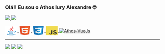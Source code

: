 ### Olá!! Eu sou o Athos Iury Alexandre 🤓

<div>
  <a href="https://github.com/AthosAlexandre">
   <img height="160em" src="https://github-readme-stats.vercel.app/api/top-langs/?username=AthosAlexandre&_icons=true&layout=compact">
    <img height="160em" src="https://github-readme-stats.vercel.app/api?username=AthosAlexandre&show_icons=true&theme=dracula">
</div> 

<div style="display: inline_block"><br>
  <img align="center" alt="Athos-Java" height="30" width="40" src="https://raw.githubusercontent.com/devicons/devicon/master/icons/java/java-original.svg">
  <img align="center" alt="Athos-HTML" height="30" width="40" src="https://raw.githubusercontent.com/devicons/devicon/master/icons/html5/html5-original.svg">
  <img align="center" alt="Athos-CSS" height="30" width="40" src="https://raw.githubusercontent.com/devicons/devicon/master/icons/css3/css3-original.svg">
  <img align="center" alt="Athos-JS" height="30" width="40" src="https://raw.githubusercontent.com/devicons/devicon/master/icons/javascript/javascript-original.svg">
  <img align="center" alt="Athos-VueJs" height="30" width="40" src="https://camo.githubusercontent.com/bd55955f84d6ea390afc5ea84aadbbe6b643ef698bdbb2593bc0fb2246395ae3/68747470733a2f2f63646e2e6a7364656c6976722e6e65742f67682f64657669636f6e732f64657669636f6e2f69636f6e732f7675656a732f7675656a732d6f726967696e616c2d776f72646d61726b2e737667">
</div>
  <hr>
<div> 

  <a href="https://www.facebook.com/athos.alexandre.7" target="_blank"><img src="https://img.shields.io/badge/Facebook-1877F2?style=for-the-badge&logo=facebook&logoColor=white" target="_blank"></a>
   <a href="https://www.instagram.com/athosalexandre99/" target="_blank"><img src="https://img.shields.io/badge/-Instagram-%23E4405F?style=for-the-badge&logo=instagram&logoColor=white" target="_blank"></a>
 	<a href="https://www.linkedin.com/in/athos-alexandre-109199218/" target="_blank"><img src="https://img.shields.io/badge/LinkedIn-0077B5?style=for-the-badge&logo=linkedin&logoColor=white"></a>
  </div>
  
